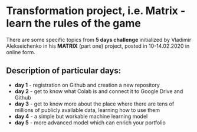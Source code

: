 # Transformation project, i.e. Matrix - learn the rules of the game

There are some specific topics from **5 days challenge** initialized by Vladimir Alekseichenko
in his **MATRIX** (part one) project, posted in 10-14.02.2020 in online form.

## Description of particular days:

* **day 1** - registration on Github and creation a new repository
* **day 2** - get to know what Colab is and connect it to Google Drive and Github
* **day 3** - get to know more about the place where there are tens of millions of publicly available data, learning how to use them
* **day 4** - a simple but workable machine learning model
* **day 5** - more advanced model which can enrich your portfolio
